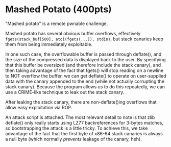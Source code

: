 # Mashed Potato (400pts)

"Mashed potato" is a remote pwnable challenge.

Mashed potato has several obvious buffer overflows, effectively `fgets(stack_buf[500], atoi(fgets(...)), stdin)`, but stack canaries keep them from being immediately exploitable.

In one such case, the overflowable buffer is passed through deflate(), and the size of the compressed data is displayed back to the user. By specifying that this buffer be oversized (and therefore include the stack canary), and then taking advantage of the fact that fgets() will stop reading on a newline to NOT overflow the buffer, we can get deflate() to operate on user-supplied data with the canary appended to the end (while not actually corrupting the stack canary). Because the program allows us to do this repeatedly, we can use a CRIME-like technique to leak out the stack canary.

After leaking the stack canary, there are non-deflate()ing overflows that allow easy exploitation via ROP.

An attack script is attached. The most relevant detail to note is that zlib deflate() only really starts using LZ77 backreferences for 3-bytes matches, so bootstrapping the attack is a little tricky. To achieve this, we take advantage of the fact that the first byte of x86-64 stack canaries is always a null byte (which normally _prevents_ leakage of the canary, heh).